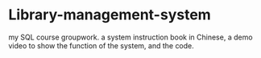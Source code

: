 # Library-management-system
my SQL course groupwork.
a system instruction book in Chinese, a demo video to show the function of the system, and the code.
